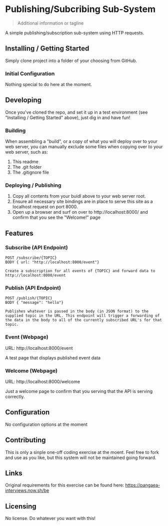 # Publishing/Subcribing Sub-System
> Additional information or tagline

A simple publishing/subscription sub-system using HTTP requests.

## Installing / Getting Started

Simply clone project into a folder of your choosing from GitHub.

### Initial Configuration

Nothing special to do here at the moment.

## Developing

Once you've cloned the repo, and set it up in a test environment (see "Installing / Getting Started" above), just dig in and have fun!

### Building

When assembling a "build", or a copy of what you will deploy over to your web server, you can manually exclude some files when copying over to your web server, such as:
1. This readme
1. The .git folder
1. The .gitignore file

### Deploying / Publishing

1. Copy all contents from your buidl above to your web server root.
1. Ensure all necessary site bindings are in place to serve this site as a localhost request on port 8000.
1. Open up a browser and surf on over to http://localhost:8000/ and confirm that you see the "Welcome!" page

## Features

### Subscribe (API Endpoint)
```
POST /subscribe/{TOPIC}
BODY { url: "http://localhost:8000/event"}

Create a subscription for all events of {TOPIC} and forward data to http://localhost:8000/event
```

### Publish (API Endpoint)
```
POST /publish/{TOPIC}
BODY { "message": "hello"}

Publishes whatever is passed in the body (in JSON format) to the supplied topic in the URL. This endpoint will trigger a forwarding of the data in the body to all of the currently subscribed URL's for that topic.
```

### Event (Webpage)

URL: http://localhost:8000/event

A test page that displays published event data

### Welcome (Webpage)

URL: http://localhost:8000/welcome

Just a welcome page to confirm that you serving that the API is serving correctly.

## Configuration

No configuration options at the moment

## Contributing

This is only a sinple one-off coding exercise at the moent. Feel free to fork and use as you like, but this system will not be maintained going forward.

## Links

Original requirements for this exercise can be found here: https://pangaea-interviews.now.sh/be


## Licensing

No license. Do whatever you want with this!